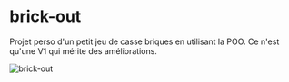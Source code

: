 # brick-out

Projet perso d'un petit jeu de casse briques en utilisant la POO.
Ce n'est qu'une V1 qui mérite des améliorations.

![brick-out](https://user-images.githubusercontent.com/80682234/176399914-257d0eee-5fe3-4d6f-90eb-5811131eec30.png)
